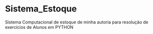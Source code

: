 # Sistema_Estoque
Sistema Computacional de estoque de minha autoria para resolução de exercícios de Alunos em PYTHON
